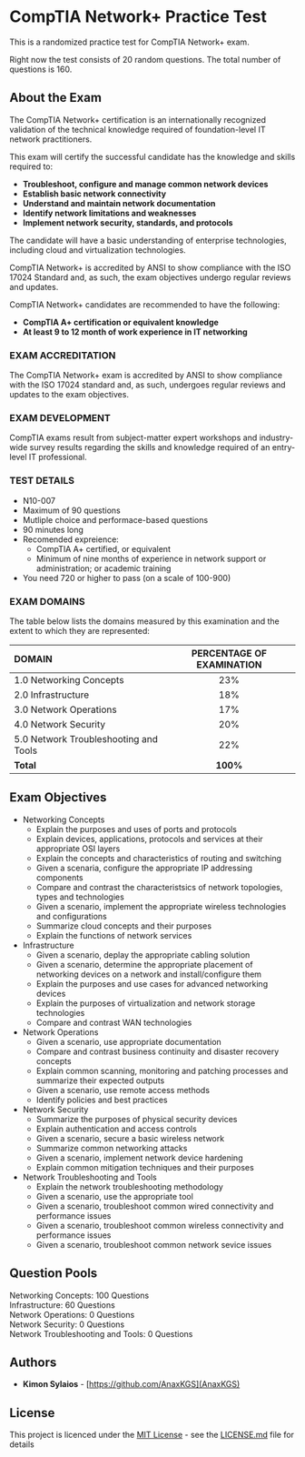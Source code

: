 # CompTIA Network+ Practice Test

This is a randomized practice test for CompTIA Network+ exam.

Right now the test consists of 20 random questions.
The total number of questions is 160.

## About the Exam

The CompTIA Network+ certification is an internationally recognized validation of the technical knowledge required of foundation-level IT network practitioners.  
  
This exam will certify the successful candidate has the knowledge and skills required to:   
* **Troubleshoot, configure and manage common network devices** 
* **Establish basic network connectivity**
* **Understand and maintain network documentation** 
* **Identify network limitations and weaknesses** 
* **Implement network security, standards, and protocols** 

The candidate will have a basic understanding of enterprise technologies, including cloud and virtualization technologies.  
  
CompTIA Network+ is accredited by ANSI to show compliance with the ISO 17024 Standard and, as such, the exam objectives undergo regular reviews and updates.  
  
CompTIA Network+ candidates are recommended to have the following:
* **CompTIA A+ certification or equivalent knowledge**
* **At least 9 to 12 month of work experience in IT networking**

### EXAM ACCREDITATION

The CompTIA Network+ exam is accredited by ANSI to show compliance with the ISO 17024 standard and, as such, undergoes regular reviews and updates to the exam objectives.

### EXAM DEVELOPMENT

CompTIA exams result from subject-matter expert workshops and industry-wide survey results regarding the skills and knowledge required of an entry-level IT professional.

### TEST DETAILS

* N10-007  
* Maximum of 90 questions
* Mutliple choice and performace-based questions
* 90 minutes long
* Recomended expreience:
   * CompTIA A+ certified, or equivalent
   * Minimum of nine months of experience in network support or administration; or academic training
* You need 720 or higher to pass (on a scale of 100-900)  

### EXAM DOMAINS

The table below lists the domains measured by this examination and the extent to which they are represented:

|DOMAIN    | PERCENTAGE OF EXAMINATION|
|:------   |        :-------:         |
|1.0 Networking Concepts|23%|
|2.0 Infrastructure|18%|
|3.0 Network Operations|17%|
|4.0 Network Security|20%|
|5.0 Network Troubleshooting and Tools|22%|
|**Total**|**100%**|
  
## Exam Objectives

* Networking Concepts
  * Explain the purposes and uses of ports and protocols
  * Explain devices, applications, protocols and services at their appropriate OSI layers
  * Explain the concepts and characteristics of routing and switching
  * Given a scenaria, configure the appropriate IP addressing components
  * Compare and contrast the characteristsics of network topologies, types and technologies
  * Given a scenario, implement the appropriate wireless technologies and configurations
  * Summarize cloud concepts and their purposes
  * Explain the functions of network services
* Infrastructure
  * Given a scenario, deplay the appropriate cabling solution
  * Given a scenario, determine the appropriate placement of networking devices on a network and install/configure them
  * Explain the purposes and use cases for advanced networking devices
  * Explain the purposes of virtualization and network storage technologies
  * Compare and contrast WAN technologies
* Network Operations
  * Given a scenario, use appropriate documentation
  * Compare and contrast business continuity and disaster recovery concepts
  * Explain common scanning, monitoring and patching processes and summarize their expected outputs
  * Given a scenario, use remote access methods
  * Identify policies and best practices
* Network Security
  * Summarize the purposes of physical security devices
  * Explain authentication and access controls
  * Given a scenario, secure a basic wireless network
  * Summarize common networking attacks
  * Given a scenario, implement network device hardening
  * Explain common mitigation techniques and their purposes
* Network Troubleshooting and Tools
  * Explain the network troubleshooting methodology
  * Given a scenario, use the appropriate tool
  * Given a scenario, troubleshoot common wired connectivity and performance issues
  * Given a scenario, troubleshoot common wireless connectivity and performance issues
  * Given a scenario, troubleshoot common network sevice issues
 
## Question Pools

Networking Concepts: 100 Questions  
Infrastructure: 60 Questions  
Network Operations: 0 Questions  
Network Security: 0 Questions  
Network Troubleshooting and Tools: 0 Questions  

## Authors

* **Kimon Sylaios** - [https://github.com/AnaxKGS](AnaxKGS)

## License

This project is licenced under the [MIT License](https://github.com/AnaxKGS/AnaxKGS.github.io/blob/main/LICENSE) - see the [LICENSE.md](https://github.com/AnaxKGS/AnaxKGS.github.io/blob/main/LICENSE) file for details
